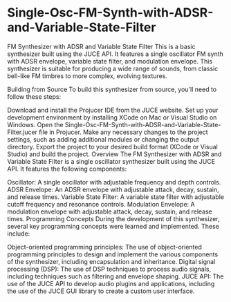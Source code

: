 # Single-Osc-FM-Synth-with-ADSR-and-Variable-State-Filter

FM Synthesizer with ADSR and Variable State Filter
This is a basic synthesizer built using the JUCE API. It features a single oscillator FM synth with ADSR envelope, variable state filter, and modulation envelope. This synthesizer is suitable for producing a wide range of sounds, from classic bell-like FM timbres to more complex, evolving textures.

Building from Source
To build this synthesizer from source, you'll need to follow these steps:

Download and install the Projucer IDE from the JUCE website.
Set up your development environment by installing XCode on Mac or Visual Studio on Windows.
Open the Single-Osc-FM-Synth-with-ADSR-and-Variable-State-Filter.jucer file in Projucer.
Make any necessary changes to the project settings, such as adding additional modules or changing the output directory.
Export the project to your desired build format (XCode or Visual Studio) and build the project.
Overview
The FM Synthesizer with ADSR and Variable State Filter is a single oscillator synthesizer built using the JUCE API. It features the following components:

Oscillator: A single oscillator with adjustable frequency and depth controls.
ADSR Envelope: An ADSR envelope with adjustable attack, decay, sustain, and release times.
Variable State Filter: A variable state filter with adjustable cutoff frequency and resonance controls.
Modulation Envelope: A modulation envelope with adjustable attack, decay, sustain, and release times.
Programming Concepts
During the development of this synthesizer, several key programming concepts were learned and implemented. These include:

Object-oriented programming principles: The use of object-oriented programming principles to design and implement the various components of the synthesizer, including encapsulation and inheritance.
Digital signal processing (DSP): The use of DSP techniques to process audio signals, including techniques such as filtering and envelope shaping.
JUCE API: The use of the JUCE API to develop audio plugins and applications, including the use of the JUCE GUI library to create a custom user interface.
